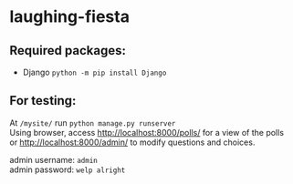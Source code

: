 # laughing-fiesta

## Required packages:
- Django
`python -m pip install Django`

## For testing:

At `/mysite/` run `python manage.py runserver`   
Using browser, access <http://localhost:8000/polls/> for a view of the polls  
or <http://localhost:8000/admin/> to modify questions and choices.  

admin username: `admin`  
admin password: `welp alright`  

